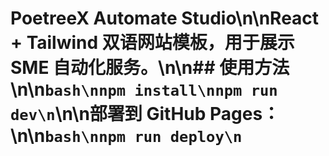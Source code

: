 # PoetreeX Automate Studio\n\nReact + Tailwind 双语网站模板，用于展示 SME 自动化服务。\n\n## 使用方法\n\n```bash\nnpm install\nnpm run dev\n```\n\n部署到 GitHub Pages：\n\n```bash\nnpm run deploy\n```